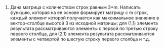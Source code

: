 1. Дана матрица с количеством строк равным 3*m. Написать функцию, которая на ее основе формирует матрицу c m строк,
 каждый элемент которой получается как максимальное значение в вектор-столбце высотой 3 из исходной матрицы:
 для (1,1) элемента результата рассматриваются элементы с первой по третью строку первого столбца, 
 для (2,1) элемента результата рассматриваются элементы с четвертой по шестую строку первого столбца и т.д.
